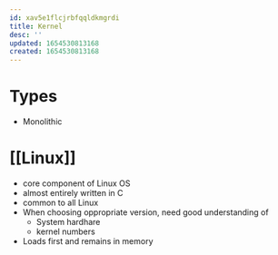 ```yaml
---
id: xav5e1flcjrbfqqldkmgrdi
title: Kernel
desc: ''
updated: 1654530813168
created: 1654530813168
---
```

# Types
- Monolithic

# [[Linux]]
- core component of Linux OS
- almost entirely written in C
- common to all Linux
- When choosing oppropriate version, need good understanding of
	- System hardhare
	- kernel numbers
- Loads first and remains in memory
